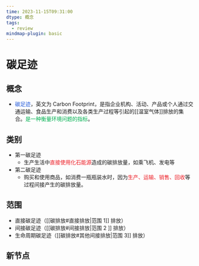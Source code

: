 ```yaml
---
time: 2023-11-15T09:31:00
dtype: 概念
tags:
  - review
mindmap-plugin: basic
---
```


# 碳足迹

## 概念
- <font color="#245bdb">碳足迹</font>，英文为 Carbon Footprint，是指企业机构、活动、产品或个人通过交通运输、食品生产和消费以及各类生产过程等引起的[[温室气体]]排放的集合。<font color="#00b050">是一种衡量环境问题的指标</font>。

## 类别
- 第一碳足迹
    - 生产生活中<font color=#ed1c24>直接使用化石能源</font>造成的碳排放量，如乘飞机、发电等
- 第二碳足迹
    - 购买和使用商品，如消费一瓶瓶装水时，因为<font color=#ed1c24>生产、运输、销售、回收</font>等过程间接产生的碳排放量。

## 范围
- 直接碳足迹（[[碳排放#直接排放|范围 1]] 排放）
- 间接碳足迹（[[碳排放#间接排放|范围 2 ]] 排放）
- 生命周期碳足迹（[[碳排放#其他间接排放|范围 3]] 排放）

## 新节点